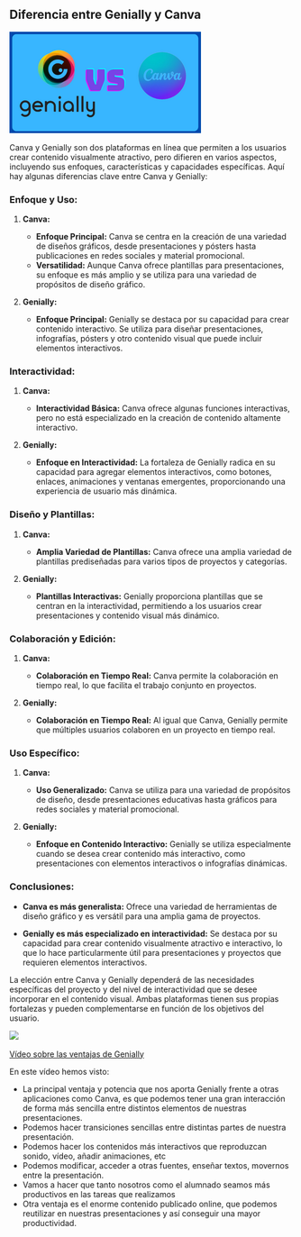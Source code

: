 ## Diferencia entre Genially y Canva

![](./images/icono-genially_vs_canva.png)

Canva y Genially son dos plataformas en línea que permiten a los usuarios crear contenido visualmente atractivo, pero difieren en varios aspectos, incluyendo sus enfoques, características y capacidades específicas. Aquí hay algunas diferencias clave entre Canva y Genially:

### Enfoque y Uso:

1. **Canva:**
   - **Enfoque Principal:** Canva se centra en la creación de una variedad de diseños gráficos, desde presentaciones y pósters hasta publicaciones en redes sociales y material promocional.
   - **Versatilidad:** Aunque Canva ofrece plantillas para presentaciones, su enfoque es más amplio y se utiliza para una variedad de propósitos de diseño gráfico.

2. **Genially:**
   - **Enfoque Principal:** Genially se destaca por su capacidad para crear contenido interactivo. Se utiliza para diseñar presentaciones, infografías, pósters y otro contenido visual que puede incluir elementos interactivos.

### Interactividad:

1. **Canva:**
   - **Interactividad Básica:** Canva ofrece algunas funciones interactivas, pero no está especializado en la creación de contenido altamente interactivo.

2. **Genially:**
   - **Enfoque en Interactividad:** La fortaleza de Genially radica en su capacidad para agregar elementos interactivos, como botones, enlaces, animaciones y ventanas emergentes, proporcionando una experiencia de usuario más dinámica.

### Diseño y Plantillas:

1. **Canva:**
   - **Amplia Variedad de Plantillas:** Canva ofrece una amplia variedad de plantillas prediseñadas para varios tipos de proyectos y categorías.

2. **Genially:**
   - **Plantillas Interactivas:** Genially proporciona plantillas que se centran en la interactividad, permitiendo a los usuarios crear presentaciones y contenido visual más dinámico.

### Colaboración y Edición:

1. **Canva:**
   - **Colaboración en Tiempo Real:** Canva permite la colaboración en tiempo real, lo que facilita el trabajo conjunto en proyectos.

2. **Genially:**
   - **Colaboración en Tiempo Real:** Al igual que Canva, Genially permite que múltiples usuarios colaboren en un proyecto en tiempo real.

### Uso Específico:

1. **Canva:**
   - **Uso Generalizado:** Canva se utiliza para una variedad de propósitos de diseño, desde presentaciones educativas hasta gráficos para redes sociales y material promocional.

2. **Genially:**
   - **Enfoque en Contenido Interactivo:** Genially se utiliza especialmente cuando se desea crear contenido más interactivo, como presentaciones con elementos interactivos o infografías dinámicas.

### Conclusiones:

- **Canva es más generalista:** Ofrece una variedad de herramientas de diseño gráfico y es versátil para una amplia gama de proyectos.
  
- **Genially es más especializado en interactividad:** Se destaca por su capacidad para crear contenido visualmente atractivo e interactivo, lo que lo hace particularmente útil para presentaciones y proyectos que requieren elementos interactivos.

La elección entre Canva y Genially dependerá de las necesidades específicas del proyecto y del nivel de interactividad que se desee incorporar en el contenido visual. Ambas plataformas tienen sus propias fortalezas y pueden complementarse en función de los objetivos del usuario.

[![](https://github.com/javacasm/Iniciacion-Herramientas-Digitales-Aula/blob/main/images/portada-3.0.Ventajas-genially.png?raw=true)](https://drive.google.com/file/d/1VamjnwPZVpO8oMkShE_GiRK5GGBzPZfv/view?usp=drive_link)

[Vídeo sobre las ventajas de Genially](https://drive.google.com/file/d/1VamjnwPZVpO8oMkShE_GiRK5GGBzPZfv/view?usp=drive_link)

En este vídeo hemos visto:

* La principal ventaja y potencia que nos aporta Genially frente a otras aplicaciones como Canva, es que podemos tener una gran interacción de forma más sencilla entre distintos elementos de nuestras presentaciones.
* Podemos hacer transiciones sencillas entre distintas partes de nuestra presentación.
* Podemos hacer los contenidos más interactivos que reproduzcan sonido, vídeo, añadir animaciones, etc
* Podemos modificar, acceder a otras fuentes, enseñar textos, movernos entre la presentación.
* Vamos a  hacer que tanto nosotros como el alumnado seamos más productivos en las tareas que realizamos
* Otra ventaja es el enorme contenido publicado online, que podemos reutilizar en nuestras presentaciones y así conseguir una mayor productividad.

